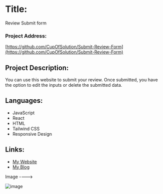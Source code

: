 # Title:
Review Submit form

### Project Address:
[https://github.com/CupOfSolution/Submit-Review-Form](https://github.com/CupOfSolution/Submit-Review-Form)

## Project Description:
You can use this website to submit your review. Once submitted, you have the option to edit the inputs or delete the submitted data.

## Languages:
- JavaScript
- React
- HTML
- Tailwind CSS
- Responsive Design


## Links:
- [My Website](https://www.pritamguha.com/)
- [My Blog](https://blog.pritamguha.com/)

Image ----> 

![image](https://github.com/CupOfSolution/Submit-Review-Form/assets/71080574/b8cdc9ee-a90d-4218-9d4e-1f5a1703cff4)

